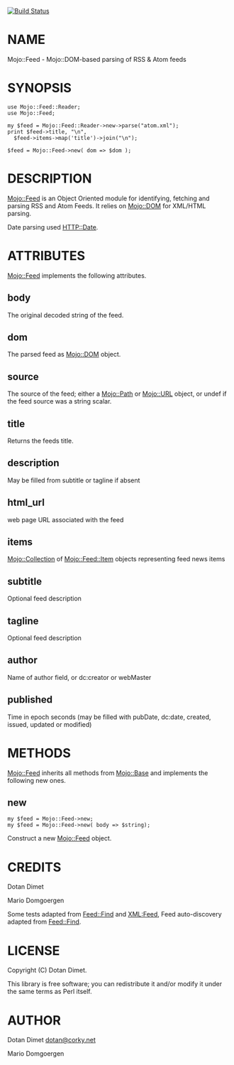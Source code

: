 [![Build Status](https://travis-ci.org/dotandimet/Mojo-Feed.svg?branch=master)](https://travis-ci.org/dotandimet/Mojo-Feed)
# NAME

Mojo::Feed - Mojo::DOM-based parsing of RSS & Atom feeds

# SYNOPSIS

    use Mojo::Feed::Reader;
    use Mojo::Feed;

    my $feed = Mojo::Feed::Reader->new->parse("atom.xml");
    print $feed->title, "\n",
      $feed->items->map('title')->join("\n");

    $feed = Mojo::Feed->new( dom => $dom );

# DESCRIPTION

[Mojo::Feed](https://metacpan.org/pod/Mojo::Feed) is an Object Oriented module for identifying,
fetching and parsing RSS and Atom Feeds.  It relies on
[Mojo::DOM](https://metacpan.org/pod/Mojo::DOM) for XML/HTML parsing.

Date parsing used [HTTP::Date](https://metacpan.org/pod/HTTP::Date).

# ATTRIBUTES

[Mojo::Feed](https://metacpan.org/pod/Mojo::Feed) implements the following attributes.

## body

The original decoded string of the feed.

## dom

The parsed feed as <Mojo::DOM> object.

## source

The source of the feed; either a [Mojo::Path](https://metacpan.org/pod/Mojo::Path) or [Mojo::URL](https://metacpan.org/pod/Mojo::URL) object, or
undef if the feed source was a string scalar.

## title

Returns the feeds title.

## description 

May be filled from subtitle or tagline if absent

## html\_url

web page URL associated with the feed

## items

[Mojo::Collection](https://metacpan.org/pod/Mojo::Collection) of [Mojo::Feed::Item](https://metacpan.org/pod/Mojo::Feed::Item) objects representing feed news items

## subtitle

Optional feed description

## tagline

Optional feed description

## author

Name of author field, or dc:creator or webMaster

## published

Time in epoch seconds (may be filled with pubDate, dc:date, created, issued, updated or modified)

# METHODS

[Mojo::Feed](https://metacpan.org/pod/Mojo::Feed) inherits all methods from
[Mojo::Base](https://metacpan.org/pod/Mojo::Base) and implements the following new ones.

## new

    my $feed = Mojo::Feed->new;
    my $feed = Mojo::Feed->new( body => $string);

Construct a new [Mojo::Feed](https://metacpan.org/pod/Mojo::Feed) object.

# CREDITS

Dotan Dimet

Mario Domgoergen

Some tests adapted from [Feed::Find](https://metacpan.org/pod/Feed::Find) and [XML:Feed](XML:Feed), Feed auto-discovery adapted from [Feed::Find](https://metacpan.org/pod/Feed::Find).

# LICENSE

Copyright (C) Dotan Dimet.

This library is free software; you can redistribute it and/or modify
it under the same terms as Perl itself.

# AUTHOR

Dotan Dimet <dotan@corky.net>

Mario Domgoergen
